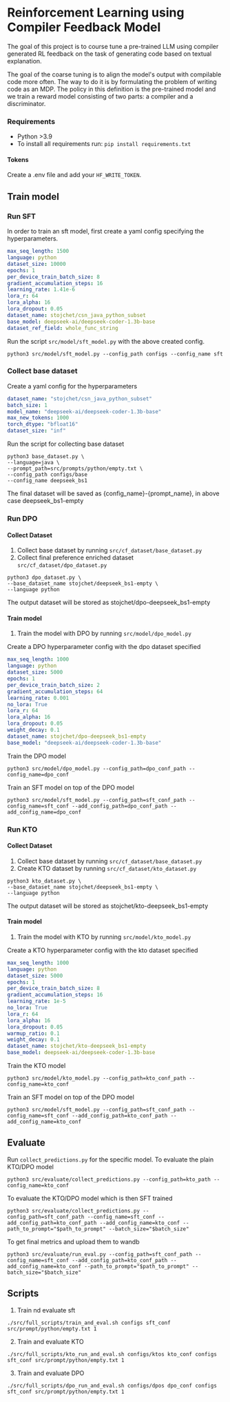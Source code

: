 # Reinforcement Learning using Compiler Feedback Model
The goal of this project is to course tune a pre-trained LLM using compiler generated RL feedback on the task of generating code based on textual explanation. 

The goal of the coarse tuning is to align the model's output with compilable code more often. The way to do it is by formulating the problem of writing code as an MDP. The policy in this definition is the pre-trained model and we train a reward model consisting of two parts: a compiler and a discriminator. 

### Requirements
* Python >3.9
* To install all requirements run: `pip install requirements.txt`

#### Tokens
Create a .env file and add your `HF_WRITE_TOKEN`.

## Train model

### Run SFT
In order to train an sft model, first create a yaml config specifying the hyperparameters.

```yaml
max_seq_length: 1500
language: python
dataset_size: 10000
epochs: 1
per_device_train_batch_size: 8
gradient_accumulation_steps: 16
learning_rate: 1.41e-6
lora_r: 64
lora_alpha: 16
lora_dropout: 0.05
dataset_name: stojchet/csn_java_python_subset
base_model: deepseek-ai/deepseek-coder-1.3b-base
dataset_ref_field: whole_func_string
```

Run the script `src/model/sft_model.py` with the above created config. 

```shell
python3 src/model/sft_model.py --config_path configs --config_name sft
```

### Collect base dataset

Create a yaml config for the hyperparameters
```yaml
dataset_name: "stojchet/csn_java_python_subset"
batch_size: 1
model_name: "deepseek-ai/deepseek-coder-1.3b-base"
max_new_tokens: 1000
torch_dtype: "bfloat16"
dataset_size: "inf"
```

Run the script for collecting base dataset
```shell
python3 base_dataset.py \
--language=java \
--prompt_path=src/prompts/python/empty.txt \
--config_path configs/base
--config_name deepseek_bs1
```

The final dataset will be saved as {config_name}-{prompt_name}, in above case deepseek_bs1-empty

### Run DPO
#### Collect Dataset
1. Collect base dataset by running `src/cf_dataset/base_dataset.py`
2. Collect final preference enriched dataset `src/cf_dataset/dpo_dataset.py`

```shell
python3 dpo_dataset.py \
--base_dataset_name stojchet/deepseek_bs1-empty \
--language python 
```

The output dataset will be stored as stojchet/dpo-deepseek_bs1-empty

#### Train model
1. Train the model with DPO by running `src/model/dpo_model.py`
    
Create a DPO hyperparameter config with the dpo dataset specified
```yaml
max_seq_length: 1000
language: python
dataset_size: 5000
epochs: 1
per_device_train_batch_size: 2
gradient_accumulation_steps: 64
learning_rate: 0.001
no_lora: True
lora_r: 64
lora_alpha: 16
lora_dropout: 0.05
weight_decay: 0.1
dataset_name: stojchet/dpo-deepseek_bs1-empty
base_model: "deepseek-ai/deepseek-coder-1.3b-base"
```

Train the DPO model
```shell
python3 src/model/dpo_model.py --config_path=dpo_conf_path --config_name=dpo_conf
```

Train an SFT model on top of the DPO model
```shell
python3 src/model/sft_model.py --config_path=sft_conf_path --config_name=sft_conf --add_config_path=dpo_conf_path --add_config_name=dpo_conf
```

### Run KTO
#### Collect Dataset
1. Collect base dataset by running `src/cf_dataset/base_dataset.py`
2. Create KTO dataset by running `src/cf_dataset/kto_dataset.py`

```shell
python3 kto_dataset.py \
--base_dataset_name stojchet/deepseek_bs1-empty \
--language python 
```

The output dataset will be stored as stojchet/kto-deepseek_bs1-empty


#### Train model
1. Train the model with KTO by running `src/model/kto_model.py`

Create a KTO hyperparameter config with the kto dataset specified
```yaml
max_seq_length: 1000
language: python
dataset_size: 5000
epochs: 1
per_device_train_batch_size: 8
gradient_accumulation_steps: 16
learning_rate: 1e-5
no_lora: True
lora_r: 64
lora_alpha: 16
lora_dropout: 0.05
warmup_ratio: 0.1
weight_decay: 0.1
dataset_name: stojchet/kto-deepseek_bs1-empty
base_model: deepseek-ai/deepseek-coder-1.3b-base
```

Train the KTO model
```shell
python3 src/model/kto_model.py --config_path=kto_conf_path --config_name=kto_conf
```

Train an SFT model on top of the DPO model
```shell
python3 src/model/sft_model.py --config_path=sft_conf_path --config_name=sft_conf --add_config_path=kto_conf_path --add_config_name=kto_conf
```

## Evaluate
Run `collect_predictions.py` for the specific model.
To evaluate the plain KTO/DPO model
```shell
python3 src/evaluate/collect_predictions.py --config_path=kto_path --config_name=kto_conf
```

To evaluate the KTO/DPO model which is then SFT trained
```shell
python3 src/evaluate/collect_predictions.py --config_path=sft_conf_path --config_name=sft_conf --add_config_path=kto_conf_path --add_config_name=kto_conf --path_to_prompt="$path_to_prompt" --batch_size="$batch_size"
```

To get final metrics and upload them to wandb
```shell
python3 src/evaluate/run_eval.py --config_path=sft_conf_path --config_name=sft_conf --add_config_path=kto_conf_path --add_config_name=kto_conf --path_to_prompt="$path_to_prompt" --batch_size="$batch_size"
```


## Scripts

1. Train nd evaluate sft
```shell
./src/full_scripts/train_and_eval.sh configs sft_conf src/prompt/python/empty.txt 1
```
2. Train and evaluate KTO
```shell
./src/full_scripts/kto_run_and_eval.sh configs/ktos kto_conf configs sft_conf src/prompt/python/empty.txt 1
```

3. Train and evaluate DPO
 ```shell
./src/full_scripts/dpo_run_and_eval.sh configs/dpos dpo_conf configs sft_conf src/prompt/python/empty.txt 1
```
